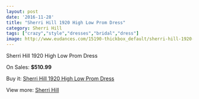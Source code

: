 ```yaml
---
layout: post
date: '2016-11-28'
title: "Sherri Hill 1920 High Low Prom Dress"
category: Sherri Hill
tags: ["crazy","style","dresses","bridal","dress"]
image: http://www.eudances.com/15190-thickbox_default/sherri-hill-1920-high-low-prom-dress.jpg
---
```

Sherri Hill 1920 High Low Prom Dress

On Sales: **$510.99**
<a href="https://www.eudances.com/en/sherri-hill/4500-sherri-hill-1920-high-low-prom-dress.html"><amp-img layout="responsive" width="600" height="600" src="//www.eudances.com/15190-thickbox_default/sherri-hill-1920-high-low-prom-dress.jpg" alt="Sherri Hill 1920 High Low Prom Dress 0" /></a>
<a href="https://www.eudances.com/en/sherri-hill/4500-sherri-hill-1920-high-low-prom-dress.html"><amp-img layout="responsive" width="600" height="600" src="//www.eudances.com/15192-thickbox_default/sherri-hill-1920-high-low-prom-dress.jpg" alt="Sherri Hill 1920 High Low Prom Dress 1" /></a>
<a href="https://www.eudances.com/en/sherri-hill/4500-sherri-hill-1920-high-low-prom-dress.html"><amp-img layout="responsive" width="600" height="600" src="//www.eudances.com/15191-thickbox_default/sherri-hill-1920-high-low-prom-dress.jpg" alt="Sherri Hill 1920 High Low Prom Dress 2" /></a>

Buy it: [Sherri Hill 1920 High Low Prom Dress](https://www.eudances.com/en/sherri-hill/4500-sherri-hill-1920-high-low-prom-dress.html "Sherri Hill 1920 High Low Prom Dress")

View more: [Sherri Hill](https://www.eudances.com/en/80-Sherri-Hill "Sherri Hill")
